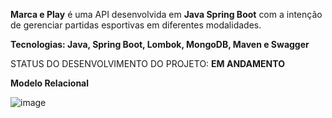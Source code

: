 **Marca e Play** é uma API desenvolvida em **Java Spring Boot** com a intenção de gerenciar partidas esportivas em diferentes modalidades.

**Tecnologias: Java, Spring Boot, Lombok, MongoDB, Maven e Swagger**

STATUS DO DESENVOLVIMENTO DO PROJETO: **EM ANDAMENTO**

**Modelo Relacional**

![image](https://github.com/user-attachments/assets/687b4251-8300-4836-af8b-b86024774817)
